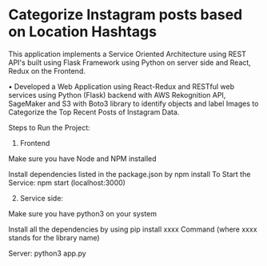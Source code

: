 # Categorize Instagram posts based on Location Hashtags 

This application implements a Service Oriented Architecture using REST API's built using Flask Framework using Python on server side and React, Redux on the Frontend.

•	Developed a Web Application using React-Redux and RESTful web services using Python (Flask) backend with AWS Rekognition API, SageMaker and S3 with Boto3 library to identify objects and label Images to Categorize the Top Recent Posts of Instagram Data.

Steps to Run the Project:

1. Frontend 

Make sure you have Node and NPM installed 

Install dependencies listed in the package.json by npm install 
To Start the Service: npm start (localhost:3000)

2. Service side:

Make sure you have python3 on your system 

Install all the dependencies by using pip install xxxx Command (where xxxx stands for the library name)

Server: python3 app.py
